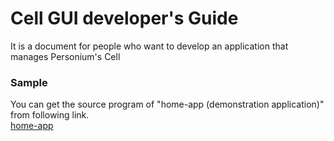 # Cell GUI developer's Guide

It is a document for people who want to develop an application that manages Personium's Cell

### Sample  
You can get the source program of "home-app (demonstration application)" from following link.  
[home-app](https://github.com/fujitsu-pio/home-app)
